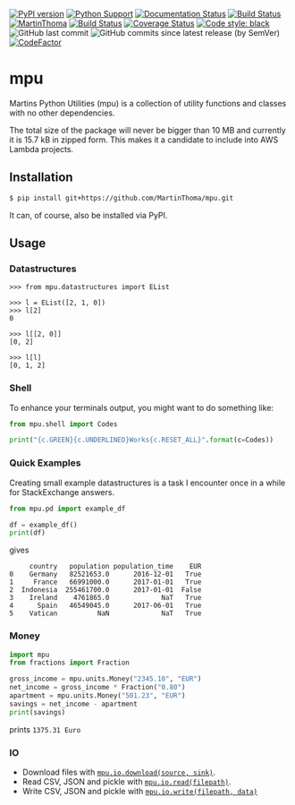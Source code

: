 [![PyPI version](https://badge.fury.io/py/mpu.svg)](https://badge.fury.io/py/mpu)
[![Python Support](https://img.shields.io/pypi/pyversions/mpu.svg)](https://pypi.org/project/mpu/)
[![Documentation Status](https://readthedocs.org/projects/mpu/badge/?version=latest)](http://mpu.readthedocs.io/en/latest/?badge=latest)
[![Build Status](https://travis-ci.org/MartinThoma/mpu.svg?branch=master)](https://travis-ci.org/MartinThoma/mpu)
[![MartinThoma](https://circleci.com/gh/MartinThoma/mpu.svg?style=shield)](https://app.circleci.com/pipelines/github/MartinThoma/mpu)
[![Build Status](https://dev.azure.com/martinthoma/mpu/_apis/build/status/MartinThoma.mpu?branchName=master)](https://dev.azure.com/martinthoma/mpu/_build/latest?definitionId=1&branchName=master)
[![Coverage Status](https://coveralls.io/repos/github/MartinThoma/mpu/badge.svg?branch=master)](https://coveralls.io/github/MartinThoma/mpu?branch=master)
[![Code style: black](https://img.shields.io/badge/code%20style-black-000000.svg)](https://github.com/psf/black)
![GitHub last commit](https://img.shields.io/github/last-commit/MartinThoma/mpu)
![GitHub commits since latest release (by SemVer)](https://img.shields.io/github/commits-since/MartinThoma/mpu/0.23.1)
[![CodeFactor](https://www.codefactor.io/repository/github/martinthoma/mpu/badge/master)](https://www.codefactor.io/repository/github/martinthoma/mpu/overview/master)

# mpu
Martins Python Utilities (mpu) is a collection of utility functions and classes
with no other dependencies.

The total size of the package will never be bigger than 10 MB and currently it
is 15.7 kB in zipped form. This makes it a candidate to include into AWS Lambda
projects.


## Installation

```bash
$ pip install git+https://github.com/MartinThoma/mpu.git
```

It can, of course, also be installed via PyPI.


## Usage

### Datastructures

```python-repl
>>> from mpu.datastructures import EList

>>> l = EList([2, 1, 0])
>>> l[2]
0

>>> l[[2, 0]]
[0, 2]

>>> l[l]
[0, 1, 2]
```

### Shell

To enhance your terminals output, you might want to do something like:

```python
from mpu.shell import Codes

print("{c.GREEN}{c.UNDERLINED}Works{c.RESET_ALL}".format(c=Codes))
```


### Quick Examples

Creating small example datastructures is a task I encounter once in a while
for StackExchange answers.

```python
from mpu.pd import example_df

df = example_df()
print(df)
```

gives

```
     country   population population_time    EUR
0    Germany   82521653.0      2016-12-01   True
1     France   66991000.0      2017-01-01   True
2  Indonesia  255461700.0      2017-01-01  False
3    Ireland    4761865.0             NaT   True
4      Spain   46549045.0      2017-06-01   True
5    Vatican          NaN             NaT   True
```


### Money

```python
import mpu
from fractions import Fraction

gross_income = mpu.units.Money("2345.10", "EUR")
net_income = gross_income * Fraction("0.80")
apartment = mpu.units.Money("501.23", "EUR")
savings = net_income - apartment
print(savings)
```

prints `1375.31 Euro`


### IO

* Download files with [`mpu.io.download(source, sink)`](https://mpu.readthedocs.io/en/latest/io.html#mpu.io.download).
* Read CSV, JSON and pickle with [`mpu.io.read(filepath)`](https://mpu.readthedocs.io/en/latest/io.html#mpu.io.write).
* Write CSV, JSON and pickle with [`mpu.io.write(filepath, data)`](https://mpu.readthedocs.io/en/latest/io.html#mpu.io.read)
